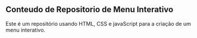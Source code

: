 ## Conteudo de Repositorio de Menu Interativo

Este é um repositório usando HTML, CSS e javaScript para a criação de um menu interativo.